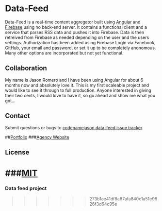 # Data-Feed 

Data-Feed is a real-time content aggregator built using [Angular](http://www.angularjs.org) and [Firebase](http://www.firebase.com) using no back-end server. It contains a functional client and a service that parses RSS data and pushes it into Firebase. Data is then retreived from Firebase as needed depending on the user and the users settings. Authorization has been added using Firebase Login via Facebook, GitHub, your email and password, or set it up to be completely anonomous. Many other options are incorporated but not yet functional. 

## Collaboration

My name is Jason Romero and I have been using Angular for about 6 months now and absolutely love it. This is my first scaleable project and would like to see it through to full production. Anyone interested in giving their two cents, I would love to have it, so go ahead and show me what you got...

## Contact

Submit questions or bugs to [codenamejason data-feed issue tracker](http://github.com/codenamejason/data-feed/issues). 

##[Portfolio](http://codenamejason.gear.host)
###[Agency Website](http://romeroagency.gear.host)

## License

###[MIT](http://firebase.mit-license.org/)
=======
### Data feed project
>>>>>>> 273b1ae41df8a67afa840c1a51e9826f3d64c95e

